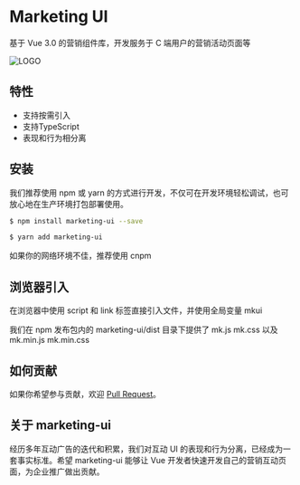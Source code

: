 # Marketing UI

基于 Vue 3.0 的营销组件库，开发服务于 C 端用户的营销活动页面等

![LOGO](//yun.tuisnake.com/mk-ui/logo.d6ecbd8a.png)

## 特性

- 支持按需引入
- 支持TypeScript
- 表现和行为相分离

## 安装

我们推荐使用 npm 或 yarn 的方式进行开发，不仅可在开发环境轻松调试，也可放心地在生产环境打包部署使用。

```bash
$ npm install marketing-ui --save
```

```bash
$ yarn add marketing-ui
```

如果你的网络环境不佳，推荐使用 cnpm

## 浏览器引入

在浏览器中使用 script 和 link 标签直接引入文件，并使用全局变量 mkui

我们在 npm 发布包内的 marketing-ui/dist 目录下提供了 mk.js mk.css 以及 mk.min.js mk.min.css

## 如何贡献

如果你希望参与贡献，欢迎 [Pull Request](http://gitlab.dui88.com/tuia-frontend/tuia-activity-frontend/market-ui)。

## 关于 marketing-ui

经历多年互动广告的迭代和积累，我们对互动 UI 的表现和行为分离，已经成为一套事实标准。希望 marketing-ui 能够让 Vue 开发者快速开发自己的营销互动页面，为企业推广做出贡献。
